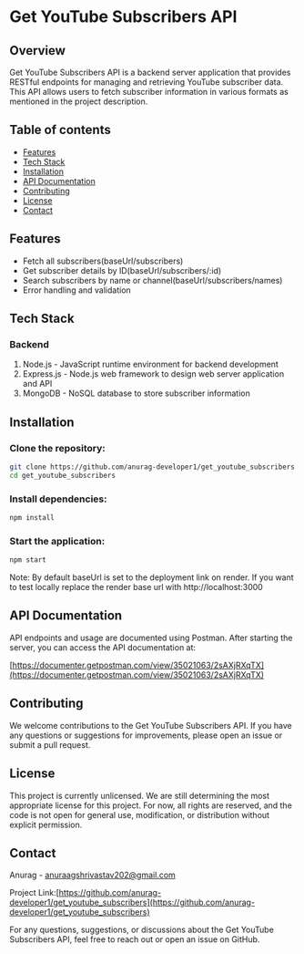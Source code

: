 # Get YouTube Subscribers API

## Overview
Get YouTube Subscribers API is a backend server application that provides RESTful endpoints for managing and retrieving YouTube subscriber data. This API allows users to fetch subscriber information in various formats as mentioned in the project description.

## Table of contents
- [Features](#features)
- [Tech Stack](#tech-stack)
- [Installation](#installation)
- [API Documentation](#api-documentation)
- [Contributing](#contributing)
- [License](#license)
- [Contact](#contact)

## Features
- Fetch all subscribers(baseUrl/subscribers)
- Get subscriber details by ID(baseUrl/subscribers/:id)
- Search subscribers by name or channel(baseUrl/subscribers/names)
- Error handling and validation

## Tech Stack 
### Backend
1. Node.js - JavaScript runtime environment for backend development
2. Express.js - Node.js web framework to design web server application and API
3. MongoDB - NoSQL database to store subscriber information

## Installation
### Clone the repository:
```bash
git clone https://github.com/anurag-developer1/get_youtube_subscribers
cd get_youtube_subscribers
```

### Install dependencies:
```bash
npm install
```
### Start the application:
```bash
npm start
```
Note: By default baseUrl is set to the deployment link on render. If you want to test locally replace the render base url with http://localhost:3000

## API Documentation
API endpoints and usage are documented using Postman. After starting the server, you can access the API documentation at:

[https://documenter.getpostman.com/view/35021063/2sAXjRXqTX](https://documenter.getpostman.com/view/35021063/2sAXjRXqTX)

## Contributing
We welcome contributions to the Get YouTube Subscribers API. If you have any questions or suggestions for improvements, please open an issue or submit a pull request.

## License
This project is currently unlicensed. We are still determining the most appropriate license for this project. For now, all rights are reserved, and the code is not open for general use, modification, or distribution without explicit permission.
## Contact
Anurag - anuraagshrivastav202@gmail.com

Project Link:[https://github.com/anurag-developer1/get_youtube_subscribers](https://github.com/anurag-developer1/get_youtube_subscribers)

For any questions, suggestions, or discussions about the Get YouTube Subscribers API, feel free to reach out or open an issue on GitHub.
